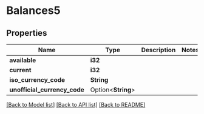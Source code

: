 # Balances5

## Properties

Name | Type | Description | Notes
------------ | ------------- | ------------- | -------------
**available** | **i32** |  | 
**current** | **i32** |  | 
**iso_currency_code** | **String** |  | 
**unofficial_currency_code** | Option<**String**> |  | 

[[Back to Model list]](../README.md#documentation-for-models) [[Back to API list]](../README.md#documentation-for-api-endpoints) [[Back to README]](../README.md)


